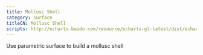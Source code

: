 ```yaml
---
title: Mollusc Shell
category: surface
titleCN: Mollusc Shell
scripts: http://echarts.baidu.com/resource/echarts-gl-latest/dist/echarts-gl.min.js
---
```

Use parametric surface to build a mollusc shell
